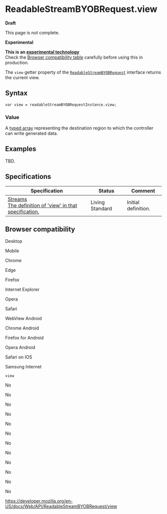 ReadableStreamBYOBRequest.view
==============================

**Draft**

This page is not complete.

**Experimental**

**This is an [experimental technology](https://developer.mozilla.org/en-US/docs/MDN/Guidelines/Conventions_definitions#experimental)**  
Check the [Browser compatibility table](#browser_compatibility) carefully before using this in production.

The `view` getter property of the [`ReadableStreamBYOBRequest`](../readablestreambyobrequest) interface returns the current view.

Syntax
------

    var view = readableStreamBYOBRequestInstance.view;

### Value

A [typed array](https://developer.mozilla.org/en-US/docs/Web/JavaScript/Typed_arrays) representing the destination region to which the controller can write generated data.

Examples
--------

TBD.

Specifications
--------------

<table><thead><tr class="header"><th>Specification</th><th>Status</th><th>Comment</th></tr></thead><tbody><tr class="odd"><td><a href="https://streams.spec.whatwg.org/#rs-byob-request-view">Streams<br />
<span class="small">The definition of 'view' in that specification.</span></a></td><td><span class="spec-living">Living Standard</span></td><td>Initial definition.</td></tr></tbody></table>

Browser compatibility
---------------------

Desktop

Mobile

Chrome

Edge

Firefox

Internet Explorer

Opera

Safari

WebView Android

Chrome Android

Firefox for Android

Opera Android

Safari on IOS

Samsung Internet

`view`

No

No

No

No

No

No

No

No

No

No

No

No

<a href="https://developer.mozilla.org/en-US/docs/Web/API/ReadableStreamBYOBRequest/view" class="_attribution-link">https://developer.mozilla.org/en-US/docs/Web/API/ReadableStreamBYOBRequest/view</a>
